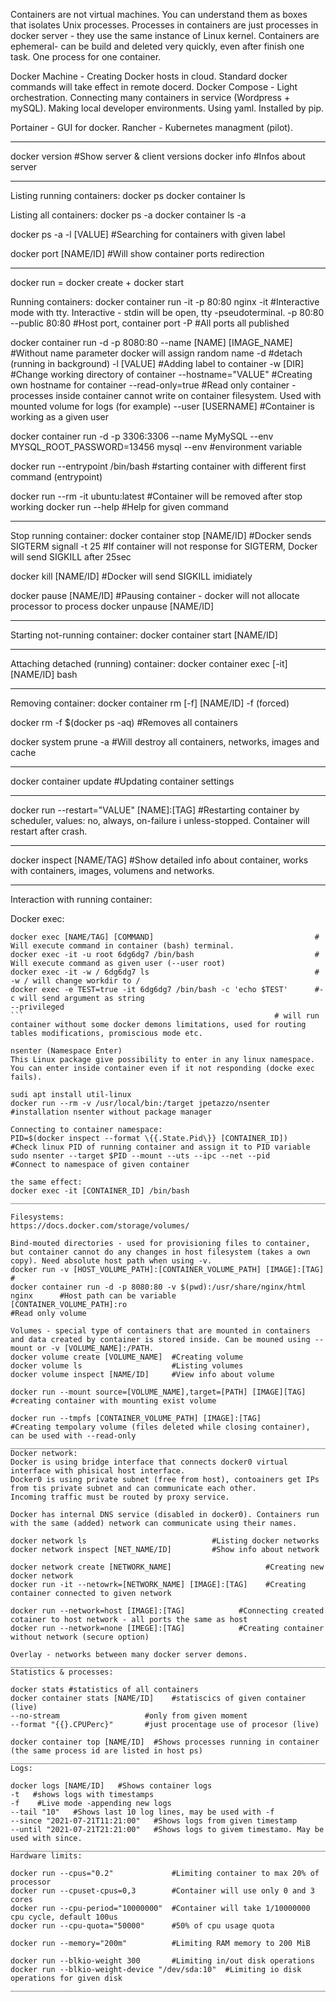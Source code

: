 Containers are not virtual machines. You can understand them as boxes that isolates Unix processes. 
Processes in containers are just processes in docker server - they use the same instance of Linux kernel.
Containers are ephemeral- can be build and deleted very quickly, even after finish one task.
One process for one container.

Docker Machine - Creating Docker hosts in cloud. Standard docker commands will take effect in remote docerd.
Docker Compose - Light orchestration. Connecting many containers in service (Wordpress + mySQL). Making local developer environments. Using yaml. Installed by pip.

Portainer - GUI for docker.
Rancher - Kubernetes managment (pilot).
_________________________________________________________________________

docker version    #Show server & client versions
docker info       #Infos about server
_________________________________________________________________________

Listing running containers:
docker ps 
docker container ls

Listing all containers:
docker ps -a
docker container ls -a

docker ps -a -l [VALUE]         #Searching for containers with given label

docker port [NAME/ID]           #Will show container ports redirection
- - - - - - - - - - - - - - - - - - - - - - - - - - - - - - - - - - - - - - - - - - - - - - - -

docker run = docker create + docker start

Running containers:
docker container run -it -p 80:80 nginx
-it                              #Interactive mode with tty. Interactive - stdin will be open, tty -pseudoterminal. 
-p 80:80     --public 80:80      #Host port, container port
-P                               #All ports all published

docker container run -d -p 8080:80 --name [NAME] [IMAGE_NAME]        #Without name parameter docker will assign random name
-d                               #detach (running in background) 
-l [VALUE]                       #Adding label to container
-w [DIR]                         #Change working directory of container
--hostname="VALUE"               #Creating own hostname for container
--read-only=true                 #Read only container - processes inside container cannot write on container filesystem. Used with mounted volume for logs (for example)
--user [USERNAME]                #Container is working as a given user

docker container run -d -p 3306:3306 --name MyMySQL --env MYSQL_ROOT_PASSWORD=13456 mysql
--env                                #environment variable

docker run --entrypoint /bin/bash    #starting container with different first command (entrypoint)

docker run --rm -it ubuntu:latest    #Container will be removed after stop working
docker run --help                    #Help for given command          
- - - - - - - - - - - - - - - - - - - - - - - -

Stop running container:
docker container stop [NAME/ID]                    #Docker sends SIGTERM signall
-t 25                                              #If container will not response for SIGTERM, Docker will send SIGKILL after 25sec

docker kill [NAME/ID]                              #Docker will send SIGKILL imidiately

docker pause [NAME/ID]                             #Pausing container - docker will not allocate processor to process
docker unpause [NAME/ID]
- - - - - - - - - - - - - - - - - - - - - - - -

Starting not-running container:
docker container start [NAME/ID]
- - - - - - - - - - - - - - - - - - - - - - - -

Attaching detached (running) container:
docker container exec [-it] [NAME/ID] bash
- - - - - - - - - - - - - - - - - - - - - - - - - - - - - - - - - - - - - - - - - - - - - - - -

Removing container:
docker container rm [-f] [NAME/ID]
-f  (forced)

docker rm -f $(docker ps -aq)       #Removes all containers

docker system prune -a              #Will destroy all containers, networks, images and cache
- - - - - - - - - - - - - - - - - - - - - - - - - - - - - - - - - - - - - - - - - - - - - - - -

docker container update             #Updating container settings
- - - - - - - - - - - - - - - - - - - - - - - - - - - - - - - - - - - - - - - - - - - - - - - -

docker run --restart="VALUE" [NAME]:[TAG]
#Restarting container by scheduler, values: no, always, on-failure i unless-stopped. Container will restart after crash.
- - - - - - - - - - - - - - - - - - - - - - - - - - - - - - - - - - - - - - - - - - - - - - - -

docker inspect [NAME/TAG]           #Show detailed info about container, works with containers, images, volumens and networks.
- - - - - - - - - - - - - - - - - - - - - - - - - - - - - - - - - - - - - - - - - - - - - - - -

Interaction with running container:

Docker exec:
```shell
docker exec [NAME/TAG] [COMMAND]                                    # Will execute command in container (bash) terminal.
docker exec -it -u root 6dg6dg7 /bin/bash                           # Will execute command as given user (--user root)
docker exec -it -w / 6dg6dg7 ls                                     # -w / will change workdir to /
docker exec -e TEST=true -it 6dg6dg7 /bin/bash -c 'echo $TEST'      #-c will send argument as string
--privileged
```                                                        # will run container without some docker demons limitations, used for routing tables modifications, promiscious mode etc.

nsenter (Namespace Enter)
This Linux package give possibility to enter in any linux namespace. You can enter inside container even if it not responding (docke exec fails).

sudi apt install util-linux
docker run --rm -v /usr/local/bin:/target jpetazzo/nsenter #installation nsenter without package manager

Connecting to container namespace:
PID=$(docker inspect --format \{{.State.Pid\}} [CONTAINER_ID])      #Check linux PID of running container and assign it to PID variable 
sudo nsenter --target $PID --mount --uts --ipc --net --pid          #Connect to namespace of given container

the same effect:
docker exec -it [CONTAINER_ID] /bin/bash
_________________________________________________________________________

Filesystems:
https://docs.docker.com/storage/volumes/

Bind-mouted directories - used for provisioning files to container, but container cannot do any changes in host filesystem (takes a own copy). Need absolute host path when using -v.
docker run -v [HOST_VOLUME_PATH]:[CONTAINER_VOLUME_PATH] [IMAGE]:[TAG]        #
docker container run -d -p 8080:80 -v $(pwd):/usr/share/nginx/html nginx      #Host path can be variable
[CONTAINER_VOLUME_PATH]:ro                                                    #Read only volume

Volumes - special type of containers that are mounted in containers and data created by container is stored inside. Can be mouned using --mount or -v [VOLUME_NAME]:/PATH.
docker volume create [VOLUME_NAME]  #Creating volume
docker volume ls                    #Listing volumes
docker volume inspect [NAME/ID]     #View info about volume

docker run --mount source=[VOLUME_NAME],target=[PATH] [IMAGE][TAG]      #creating container with mounting exist volume 

docker run --tmpfs [CONTAINER_VOLUME_PATH] [IMAGE]:[TAG]                #Creating tempolary volume (files deleted while closing container), can be used with --read-only
_________________________________________________________________________
Docker network:
Docker is using bridge interface that connects docker0 virtual interface with phisical host interface. 
Docker0 is using private subnet (free from host), contoainers get IPs from tis private subnet and can communicate each other. 
Incoming traffic must be routed by proxy service. 

Docker has internal DNS service (disabled in docker0). Containers run with the same (added) network can communicate using their names.

docker network ls                            #Listing docker networks
docker network inspect [NET_NAME/ID]         #Show info about network

docker network create [NETWORK_NAME]                     #Creating new docker network
docker run -it --netowrk=[NETWORK_NAME] [IMAGE]:[TAG]    #Creating container connected to given network

docker run --network=host [IMAGE]:[TAG]            #Connecting created cotainer to host network - all ports the same as host
docker run --network=none [IMEGE]:[TAG]            #Creating container without network (secure option)

Overlay - networks between many docker server demons.
_________________________________________________________________________
Statistics & processes:

docker stats #statistics of all containers
docker container stats [NAME/ID]    #statiscics of given container (live)
--no-stream                   #only from given moment
--format "{{}.CPUPerc}"       #just procentage use of procesor (live)

docker container top [NAME/ID]  #Shows processes running in container (the same process id are listed in host ps)
_________________________________________________________________________     
Logs:

docker logs [NAME/ID]   #Shows container logs
-t   #shows logs with timestamps
-f    #Live mode -appending new logs
--tail "10"   #Shows last 10 log lines, may be used with -f
--since "2021-07-21T11:21:00"   #Shows logs from given timestamp
--until "2021-07-21T21:21:00"   #Shows logs to givem timestamo. May be used with since.
_________________________________________________________________________
Hardware limits:

docker run --cpus="0.2"             #Limiting container to max 20% of processor
docker run --cpuset-cpus=0,3        #Container will use only 0 and 3 cores
docker run --cpu-period="10000000"  #Container will take 1/10000000 cpu cycle, default 100us 
docker run --cpu-quota="50000"      #50% of cpu usage quota

docker run --memory="200m"          #Limiting RAM memory to 200 MiB

docker run --blkio-weight 300       #Limiting in/out disk operations
docker run --blkio-weight-device "/dev/sda:10"  #Limiting io disk operations for given disk
_________________________________________________________________________


